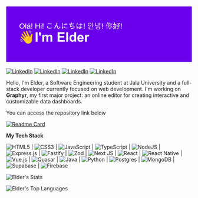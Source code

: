 [![I'm Elder](header.png)](header.png)

[![LinkedIn](https://img.shields.io/badge/Follow-%230077B5.svg?style=for-the-badge&logo=linkedin&logoColor=white)](https://www.linkedin.com/comm/mynetwork/discovery-see-all?usecase=PEOPLE_FOLLOWS&followMember=ro-elder)
[![LinkedIn](https://img.shields.io/badge/Me-%230077B5.svg?style=for-the-badge&logo=linkedin&logoColor=white)](https://www.linkedin.com/comm/mynetwork/discovery-see-all?usecase=PEOPLE_FOLLOWS&followMember=ro-elder)
[![LinkedIn](https://img.shields.io/badge/On-%230077B5.svg?style=for-the-badge&logo=linkedin&logoColor=white)](https://www.linkedin.com/comm/mynetwork/discovery-see-all?usecase=PEOPLE_FOLLOWS&followMember=ro-elder)
[![LinkedIn](https://img.shields.io/badge/LinkedIn-%230077B5.svg?style=for-the-badge&logo=linkedin&logoColor=white)](https://www.linkedin.com/comm/mynetwork/discovery-see-all?usecase=PEOPLE_FOLLOWS&followMember=ro-elder)

Hello, I'm Elder, a Software Engineering student at Jala University and a full-stack developer currently focused on web development. I'm working on **Graphyr**, my first major project: an online editor for creating interactive and customizable data dashboards.

You can access the repository link below

[![Readme Card](https://github-readme-stats.vercel.app/api/pin/?username=Gacktto&repo=Graphyr&theme=dark&bg_color=00000000&)](https://github.com/Gacktto/Graphyr)

**My Tech Stack**

![HTML5](https://img.shields.io/badge/html5-%23E34F26.svg?style=for-the-badge&logo=html5&logoColor=white) | ![CSS3](https://img.shields.io/badge/css3-%231572B6.svg?style=for-the-badge&logo=css3&logoColor=white) | ![JavaScript](https://img.shields.io/badge/javascript-%23323330.svg?style=for-the-badge&logo=javascript&logoColor=%23F7DF1E) | ![TypeScript](https://img.shields.io/badge/typescript-%23007ACC.svg?style=for-the-badge&logo=typescript&logoColor=white) | ![NodeJS](https://img.shields.io/badge/node.js-6DA55F?style=for-the-badge&logo=node.js&logoColor=white) | ![Express.js](https://img.shields.io/badge/express.js-%23404d59.svg?style=for-the-badge&logo=express&logoColor=%2361DAFB) | ![Fastify](https://img.shields.io/badge/fastify-%23000000.svg?style=for-the-badge&logo=fastify&logoColor=white) | ![Zod](https://img.shields.io/badge/zod-%233068b7.svg?style=for-the-badge&logo=zod&logoColor=white) | ![Next JS](https://img.shields.io/badge/Next-black?style=for-the-badge&logo=next.js&logoColor=white) | ![React](https://img.shields.io/badge/react-%2320232a.svg?style=for-the-badge&logo=react&logoColor=%2361DAFB) | ![React Native](https://img.shields.io/badge/react_native-%2320232a.svg?style=for-the-badge&logo=react&logoColor=%2361DAFB) | ![Vue.js](https://img.shields.io/badge/vuejs-%2335495e.svg?style=for-the-badge&logo=vuedotjs&logoColor=%234FC08D) | ![Quasar](https://img.shields.io/badge/Quasar-16B7FB?style=for-the-badge&logo=quasar&logoColor=black) 
| ![Java](https://img.shields.io/badge/java-%23ED8B00.svg?style=for-the-badge&logo=openjdk&logoColor=white) | ![Python](https://img.shields.io/badge/python-3670A0?style=for-the-badge&logo=python&logoColor=ffdd54)
| ![Postgres](https://img.shields.io/badge/postgres-%23316192.svg?style=for-the-badge&logo=postgresql&logoColor=white) | ![MongoDB](https://img.shields.io/badge/MongoDB-%234ea94b.svg?style=for-the-badge&logo=mongodb&logoColor=white) | ![Supabase](https://img.shields.io/badge/Supabase-3ECF8E?style=for-the-badge&logo=supabase&logoColor=white) | ![Firebase](https://img.shields.io/badge/firebase-a08021?style=for-the-badge&logo=firebase&logoColor=ffcd34)

![Elder's Stats](https://github-readme-stats.vercel.app/api?username=Gacktto&theme=dark&show_icons=true&hide_border=true&rank_icon=github&bg_color=00000000&include_private=true)

![Elder's Top Languages](https://github-readme-stats.vercel.app/api/top-langs/?username=Gacktto&theme=dark&show_icons=true&hide_border=true&layout=compact&bg_color=00000000)
